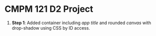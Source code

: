 # CMPM 121 D2 Project

1. **Step 1**: Added container including _app title_ and rounded _canvas_ with drop-shadow using CSS by ID access.
